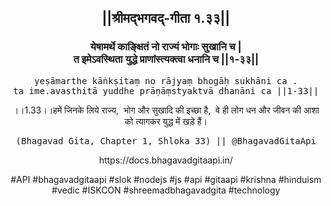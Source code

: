 <center><h2>||श्रीमद्‍भगवद्‍-गीता १.३३||</h2>
<h3>येषामर्थे काङ्क्षितं नो राज्यं भोगाः सुखानि च |<br/>त इमेऽवस्थिता युद्धे प्राणांस्त्यक्त्वा धनानि च ||१-३३||</h3>
<pre>yeṣāmarthe kāṅkṣitaṃ no rājyaṃ bhogāḥ sukhāni ca .<br/>ta ime.avasthitā yuddhe prāṇāṃstyaktvā dhanāni ca ||1-33||</pre>
<p>।।1.33।।हमें जिनके लिये राज्य,  भोग और सुखादि की इच्छा है,  वे ही लोग धन और जीवन की आशा को त्यागकर युद्ध में खड़े हैं।</p>
<pre>(Bhagavad Gita, Chapter 1, Shloka 33) || @BhagavadGitaApi</pre><p>https://docs.bhagavadgitaapi.in/</p><p>#API #bhagavadgitaapi #slok #nodejs #js #api #gitaapi #krishna #hinduism #vedic #ISKCON #shreemadbhagavadgita #technology</p></center>
